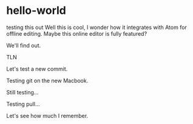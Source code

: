 # hello-world
testing this out
Well this is cool, I wonder how it integrates with Atom for offline editing. Maybe this online editor is fully featured?

We'll find out.

TLN

Let's test a new commit.

Testing git on the new Macbook.

Still testing...

Testing pull...

Let's see how much I remember.
